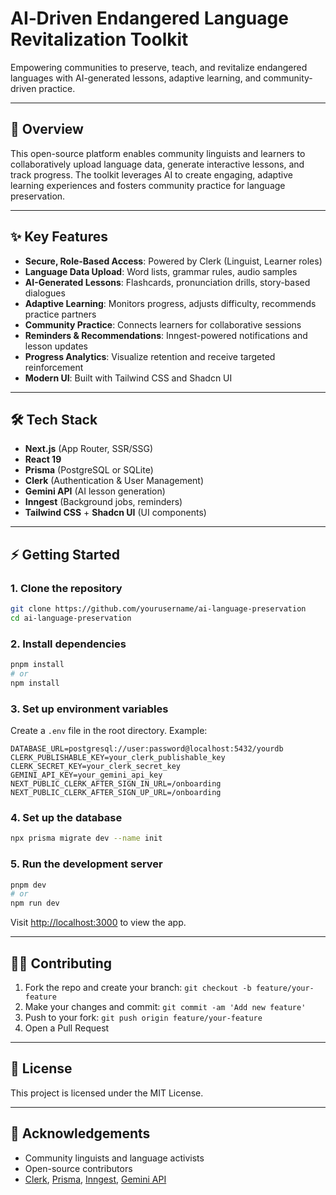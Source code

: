 # AI‑Driven Endangered Language Revitalization Toolkit

Empowering communities to preserve, teach, and revitalize endangered languages with AI-generated lessons, adaptive learning, and community-driven practice.

---

## 🚀 Overview

This open-source platform enables community linguists and learners to collaboratively upload language data, generate interactive lessons, and track progress. The toolkit leverages AI to create engaging, adaptive learning experiences and fosters community practice for language preservation.

---

## ✨ Key Features

- **Secure, Role-Based Access**: Powered by Clerk (Linguist, Learner roles)
- **Language Data Upload**: Word lists, grammar rules, audio samples
- **AI-Generated Lessons**: Flashcards, pronunciation drills, story-based dialogues
- **Adaptive Learning**: Monitors progress, adjusts difficulty, recommends practice partners
- **Community Practice**: Connects learners for collaborative sessions
- **Reminders & Recommendations**: Inngest-powered notifications and lesson updates
- **Progress Analytics**: Visualize retention and receive targeted reinforcement
- **Modern UI**: Built with Tailwind CSS and Shadcn UI

---

## 🛠️ Tech Stack

- **Next.js** (App Router, SSR/SSG)
- **React 19**
- **Prisma** (PostgreSQL or SQLite)
- **Clerk** (Authentication & User Management)
- **Gemini API** (AI lesson generation)
- **Inngest** (Background jobs, reminders)
- **Tailwind CSS** + **Shadcn UI** (UI components)

---

## ⚡ Getting Started

### 1. Clone the repository

```bash
git clone https://github.com/yourusername/ai-language-preservation
cd ai-language-preservation
```

### 2. Install dependencies

```bash
pnpm install
# or
npm install
```

### 3. Set up environment variables

Create a `.env` file in the root directory. Example:

```env
DATABASE_URL=postgresql://user:password@localhost:5432/yourdb
CLERK_PUBLISHABLE_KEY=your_clerk_publishable_key
CLERK_SECRET_KEY=your_clerk_secret_key
GEMINI_API_KEY=your_gemini_api_key
NEXT_PUBLIC_CLERK_AFTER_SIGN_IN_URL=/onboarding
NEXT_PUBLIC_CLERK_AFTER_SIGN_UP_URL=/onboarding
```

### 4. Set up the database

```bash
npx prisma migrate dev --name init
```

### 5. Run the development server

```bash
pnpm dev
# or
npm run dev
```

Visit [http://localhost:3000](http://localhost:3000) to view the app.

---

## 🧑‍💻 Contributing

1. Fork the repo and create your branch: `git checkout -b feature/your-feature`
2. Make your changes and commit: `git commit -am 'Add new feature'`
3. Push to your fork: `git push origin feature/your-feature`
4. Open a Pull Request

---

## 📄 License

This project is licensed under the MIT License.

---

## 🙏 Acknowledgements

- Community linguists and language activists
- Open-source contributors
- [Clerk](https://clerk.com/), [Prisma](https://prisma.io/), [Inngest](https://www.inngest.com/), [Gemini API](https://ai.google.dev/gemini-api)
